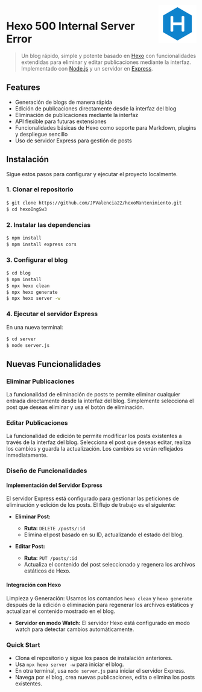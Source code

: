 <img src="https://raw.githubusercontent.com/hexojs/logo/master/hexo-logo-avatar.png" alt="Hexo logo" width="100" height="100" align="right" />

# Hexo 500 Internal Server Error

> Un blog rápido, simple y potente basado en [Hexo](https://hexo.io) con funcionalidades extendidas para eliminar y editar publicaciones mediante la interfaz. Implementado con [Node.js](https://nodejs.org) y un servidor en [Express](https://expressjs.com/).

## Features

- Generación de blogs de manera rápida
- Edición de publicaciones directamente desde la interfaz del blog
- Eliminación de publicaciones mediante la interfaz
- API flexible para futuras extensiones
- Funcionalidades básicas de Hexo como soporte para Markdown, plugins y despliegue sencillo
- Uso de servidor Express para gestión de posts

## Instalación

Sigue estos pasos para configurar y ejecutar el proyecto localmente.

### 1. Clonar el repositorio

```bash
$ git clone https://github.com/JPValencia22/hexoMantenimiento.git
$ cd hexoIngSw3
```

### 2. Instalar las dependencias
``` bash
$ npm install
$ npm install express cors

```

### 3. Configurar el blog
``` bash
$ cd blog
$ npm install
$ npx hexo clean
$ npx hexo generate
$ npx hexo server -w

```
### 4. Ejecutar el servidor Express
En una nueva terminal:
``` bash
$ cd server
$ node server.js

```

## Nuevas Funcionalidades

### Eliminar Publicaciones
La funcionalidad de eliminación de posts te permite eliminar cualquier entrada directamente desde la interfaz del blog. Simplemente selecciona el post que deseas eliminar y usa el botón de eliminación.

### Editar Publicaciones
La funcionalidad de edición te permite modificar los posts existentes a través de la interfaz del blog. Selecciona el post que deseas editar, realiza los cambios y guarda la actualización. Los cambios se verán reflejados inmediatamente.

### Diseño de Funcionalidades

#### Implementación del Servidor Express
El servidor Express está configurado para gestionar las peticiones de eliminación y edición de los posts. El flujo de trabajo es el siguiente:

- **Eliminar Post:**
  - **Ruta:** `DELETE /posts/:id`
  - Elimina el post basado en su ID, actualizando el estado del blog.

- **Editar Post:**
  - **Ruta:** `PUT /posts/:id`
  - Actualiza el contenido del post seleccionado y regenera los archivos estáticos de Hexo.

#### Integración con Hexo
Limpieza y Generación: Usamos los comandos `hexo clean` y `hexo generate` después de la edición o eliminación para regenerar los archivos estáticos y actualizar el contenido mostrado en el blog.

- **Servidor en modo Watch:** El servidor Hexo está configurado en modo watch para detectar cambios automáticamente.

### Quick Start
- Clona el repositorio y sigue los pasos de instalación anteriores.
- Usa `npx hexo server -w` para iniciar el blog.
- En otra terminal, usa `node server.js` para iniciar el servidor Express.
- Navega por el blog, crea nuevas publicaciones, edita o elimina los posts existentes.